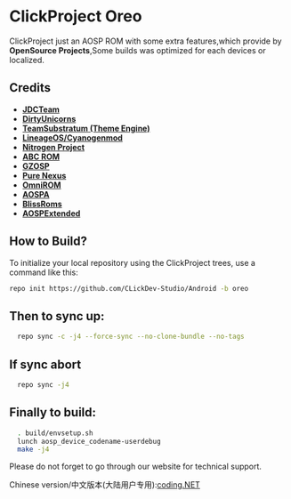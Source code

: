 ﻿﻿﻿ClickProject Oreo===========ClickProject just an AOSP ROM with some extra features,which provide by **OpenSource Projects**,Some builds was optimized for each devices or localized.Credits-------* [**JDCTeam**](https://github.com/AOSP-JF-MM)* [**DirtyUnicorns**](https://github.com/DirtyUnicorns)* [**TeamSubstratum (Theme Engine)**](https://github.com/Substratum)* [**LineageOS/Cyanogenmod**](https://github.com/LineageOS)* [**Nitrogen Project**](https://github.com/nitrogen-project)* [**ABC ROM**](https://github.com/ezio84)* [**GZOSP**](https://github.com/GZOSP)* [**Pure Nexus**](https://github.com/PureNexusProject)* [**OmniROM**](https://github.com/omnirom/)* [**AOSPA**](https://github.com/aospa/)* [**BlissRoms**](https://github.com/BlissRoms)* [**AOSPExtended**](https://github.com/AospExtended)How to Build?-------------To initialize your local repository using the ClickProject trees, use a command like this:```bashrepo init https://github.com/CLickDev-Studio/Android -b oreo```  Then to sync up:----------------```bash  repo sync -c -j4 --force-sync --no-clone-bundle --no-tags```If sync abort-----------------```bash  repo sync -j4```Finally to build:-----------------```bash  . build/envsetup.sh  lunch aosp_device_codename-userdebug  make -j4```Please do not forget to go through our website for technical support. Chinese version/中文版本(大陆用户专用):[coding.NET](https://git.coding.net/Zecozhang/ClickProject_manifest_CN.git)